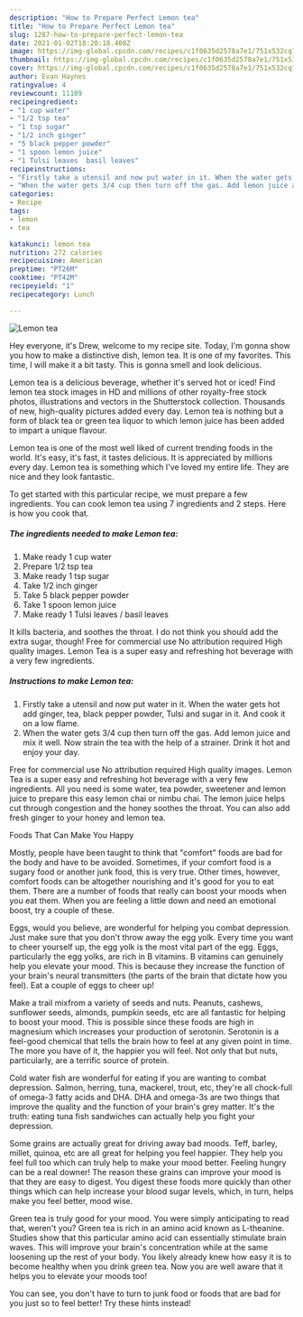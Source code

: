 ```yaml
---
description: "How to Prepare Perfect Lemon tea"
title: "How to Prepare Perfect Lemon tea"
slug: 1287-how-to-prepare-perfect-lemon-tea
date: 2021-01-02T18:20:18.408Z
image: https://img-global.cpcdn.com/recipes/c1f0635d2578a7e1/751x532cq70/lemon-tea-recipe-main-photo.jpg
thumbnail: https://img-global.cpcdn.com/recipes/c1f0635d2578a7e1/751x532cq70/lemon-tea-recipe-main-photo.jpg
cover: https://img-global.cpcdn.com/recipes/c1f0635d2578a7e1/751x532cq70/lemon-tea-recipe-main-photo.jpg
author: Evan Haynes
ratingvalue: 4
reviewcount: 11109
recipeingredient:
- "1 cup water"
- "1/2 tsp tea"
- "1 tsp sugar"
- "1/2 inch ginger"
- "5 black pepper powder"
- "1 spoon lemon juice"
- "1 Tulsi leaves  basil leaves"
recipeinstructions:
- "Firstly take a utensil and now put water in it. When the water gets hot add ginger, tea, black pepper powder, Tulsi and sugar in it. And cook it on a low flame."
- "When the water gets 3/4 cup then turn off the gas. Add lemon juice and mix it well. Now strain the tea with the help of a strainer. Drink it hot and enjoy your day."
categories:
- Recipe
tags:
- lemon
- tea

katakunci: lemon tea 
nutrition: 272 calories
recipecuisine: American
preptime: "PT26M"
cooktime: "PT42M"
recipeyield: "1"
recipecategory: Lunch

---
```



![Lemon tea](https://img-global.cpcdn.com/recipes/c1f0635d2578a7e1/751x532cq70/lemon-tea-recipe-main-photo.jpg)

Hey everyone, it's Drew, welcome to my recipe site. Today, I'm gonna show you how to make a distinctive dish, lemon tea. It is one of my favorites. This time, I will make it a bit tasty. This is gonna smell and look delicious.

Lemon tea is a delicious beverage, whether it&#39;s served hot or iced! Find lemon tea stock images in HD and millions of other royalty-free stock photos, illustrations and vectors in the Shutterstock collection. Thousands of new, high-quality pictures added every day. Lemon tea is nothing but a form of black tea or green tea liquor to which lemon juice has been added to impart a unique flavour.

Lemon tea is one of the most well liked of current trending foods in the world. It's easy, it's fast, it tastes delicious. It is appreciated by millions every day. Lemon tea is something which I've loved my entire life. They are nice and they look fantastic.


To get started with this particular recipe, we must prepare a few ingredients. You can cook lemon tea using 7 ingredients and 2 steps. Here is how you cook that.

<!--inarticleads1-->

##### The ingredients needed to make Lemon tea:

1. Make ready 1 cup water
1. Prepare 1/2 tsp tea
1. Make ready 1 tsp sugar
1. Take 1/2 inch ginger
1. Take 5 black pepper powder
1. Take 1 spoon lemon juice
1. Make ready 1 Tulsi leaves / basil leaves


It kills bacteria, and soothes the throat. I do not think you should add the extra sugar, though! Free for commercial use No attribution required High quality images. Lemon Tea is a super easy and refreshing hot beverage with a very few ingredients. 

<!--inarticleads2-->

##### Instructions to make Lemon tea:

1. Firstly take a utensil and now put water in it. When the water gets hot add ginger, tea, black pepper powder, Tulsi and sugar in it. And cook it on a low flame.
1. When the water gets 3/4 cup then turn off the gas. Add lemon juice and mix it well. Now strain the tea with the help of a strainer. Drink it hot and enjoy your day.


Free for commercial use No attribution required High quality images. Lemon Tea is a super easy and refreshing hot beverage with a very few ingredients. All you need is some water, tea powder, sweetener and lemon juice to prepare this easy lemon chai or nimbu chai. The lemon juice helps cut through congestion and the honey soothes the throat. You can also add fresh ginger to your honey and lemon tea. 

Foods That Can Make You Happy


Mostly, people have been taught to think that "comfort" foods are bad for the body and have to be avoided. Sometimes, if your comfort food is a sugary food or another junk food, this is very true. Other times, however, comfort foods can be altogether nourishing and it's good for you to eat them. There are a number of foods that really can boost your moods when you eat them. When you are feeling a little down and need an emotional boost, try a couple of these.

Eggs, would you believe, are wonderful for helping you combat depression. Just make sure that you don't throw away the egg yolk. Every time you want to cheer yourself up, the egg yolk is the most vital part of the egg. Eggs, particularly the egg yolks, are rich in B vitamins. B vitamins can genuinely help you elevate your mood. This is because they increase the function of your brain's neural transmitters (the parts of the brain that dictate how you feel). Eat a couple of eggs to cheer up!

Make a trail mixfrom a variety of seeds and nuts. Peanuts, cashews, sunflower seeds, almonds, pumpkin seeds, etc are all fantastic for helping to boost your mood. This is possible since these foods are high in magnesium which increases your production of serotonin. Serotonin is a feel-good chemical that tells the brain how to feel at any given point in time. The more you have of it, the happier you will feel. Not only that but nuts, particularly, are a terrific source of protein.

Cold water fish are wonderful for eating if you are wanting to combat depression. Salmon, herring, tuna, mackerel, trout, etc, they're all chock-full of omega-3 fatty acids and DHA. DHA and omega-3s are two things that improve the quality and the function of your brain's grey matter. It's the truth: eating tuna fish sandwiches can actually help you fight your depression. 

Some grains are actually great for driving away bad moods. Teff, barley, millet, quinoa, etc are all great for helping you feel happier. They help you feel full too which can truly help to make your mood better. Feeling hungry can be a real downer! The reason these grains can improve your mood is that they are easy to digest. You digest these foods more quickly than other things which can help increase your blood sugar levels, which, in turn, helps make you feel better, mood wise.

Green tea is truly good for your mood. You were simply anticipating to read that, weren't you? Green tea is rich in an amino acid known as L-theanine. Studies show that this particular amino acid can essentially stimulate brain waves. This will improve your brain's concentration while at the same loosening up the rest of your body. You likely already knew how easy it is to become healthy when you drink green tea. Now you are well aware that it helps you to elevate your moods too!

You can see, you don't have to turn to junk food or foods that are bad for you just so to feel better! Try  these hints  instead!

